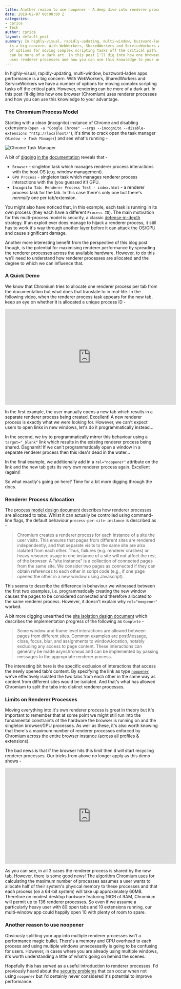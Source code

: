 ```yaml
---
title: Another reason to use noopener - A deep dive into renderer process allocation
date: 2018-02-07 00:00:00 Z
categories:
- cprice
- Tech
author: cprice
layout: default_post
summary: In highly-visual, rapidly-updating, multi-window, buzzword-laden apps performance
  is a big concern. With WebWorkers, SharedWorkers and ServiceWorkers we have a number
  of options for moving complex scripting tasks off the critical path. However, rendering
  can be more of a dark art. In this post I'll dig into how one browser (Chromium)
  uses renderer processes and how you can use this knowledge to your advantage.
---
```


In highly-visual, rapidly-updating, multi-window, buzzword-laden apps performance is a big concern. With WebWorkers, SharedWorkers and ServiceWorkers we have a number of options for moving complex scripting tasks off the critical path. However, rendering can be more of a dark art. In this post I'll dig into how one browser (Chromium) uses renderer processes and how you can use this knowledge to your advantage.

### The Chromium Process Model

Starting with a clean (incognito) instance of Chrome and disabling extensions (`open -a "Google Chrome" --args --incognito --disable-extensions "http://localhost/"`), it's time to crack open the task manager (`Window -> Task Manager`) and see what's running -

<img src="{{ site.baseurl }}/cprice/assets/task-manager.png" alt="Chrome Task Manager" style="display: block; margin: auto;"/>

A bit of [digging](https://www.chromium.org/developers/design-documents/multi-process-architecture) [in the](https://www.chromium.org/developers/design-documents/displaying-a-web-page-in-chrome) [documentation](https://www.chromium.org/developers/design-documents/gpu-accelerated-compositing-in-chrome) reveals that -

* `Browser` - singleton task which manages renderer process interactions with the host OS (e.g. window management).
* `GPU Process` - singleton task which manages renderer process interactions with the (you guessed it!) GPU.
* `Incognito Tab: Renderer Process Test - index.html` - a renderer process task for the tab. In this case there's only one but there's *normally* one per tab/extension.

You might also have noticed that, in this example, each task is running in its own process (they each have a different `Process ID`). The main motivation for this multi-process model is security, a classic [defense-in-depth](https://en.wikipedia.org/wiki/Defense_in_depth_(computing)) strategy. If an exploit ever does manage to hijack a renderer process, it still has to work it's way through another layer before it can attack the OS/GPU and cause significant damage.

Another more interesting benefit from the perspective of this blog post though, is the potential for maximising renderer performance by spreading the renderer processes across the available hardware. However, to do this we'll need to understand how renderer processes are allocated and the degree to which we can influence that.

### A Quick Demo

We know that Chromium tries to allocate one renderer process per tab from the documentation but what does that translate to in real-life. In the following video, when the renderer process task appears for the new tab, keep an eye on whether it is allocated a unique process ID -

<iframe width="560" height="315" src="https://www.youtube-nocookie.com/embed/loH0pwfuUI0?rel=0&amp;showinfo=0" frameborder="0" allowfullscreen style="display: block; margin: auto;"></iframe>

In the first example, the user manually opens a new tab which results in a separate renderer process being created. Excellent! A new renderer process is exactly what we were looking for. However, we can't expect users to open links in new windows, let's do it programmatically instead...

In the second, we try to programmatically mirror this behaviour using a `target="_blank"` link which results in the existing renderer process being shared. Dagnamit! If we can't programmatically open a window in a separate renderer process then this idea's dead in the water...

In the final example, we additionally add in a `rel="noopener"` attribute on the link and the new tab gets its very own renderer process again. Excellent (again)!

So what exactly's going on here? Time for a bit more digging through the docs.

### Renderer Process Allocation

The [process model design document](https://www.chromium.org/developers/design-documents/process-models) describes how renderer processes are allocated to tabs. Whilst it can actually be controlled using command-line flags, the default behaviour `process-per-site-instance` is described as -

> Chromium creates a renderer process for each instance of a site the user visits. This ensures that pages from different sites are rendered independently, and that separate visits to the same site are also isolated from each other. Thus, failures (e.g. renderer crashes) or heavy resource usage in one instance of a site will not affect the rest of the browser.
> A "site instance" is a collection of connected pages from the same site. We consider two pages as connected if they can obtain references to each other in script code (e.g., if one page opened the other in a new window using Javascript).

This seems to describe the difference in behaviour we witnessed between the first two examples, i.e. programmatically creating the new window causes the pages to be considered connected and therefore allocated to the same renderer process. However, it doesn't explain why `rel="noopener"` worked.

A bit more digging unearthed the [site isolation design document](https://www.chromium.org/developers/design-documents/site-isolation) which describes the implementation progress of the following as `Complete` -

> Some window and frame level interactions are allowed between pages from different sites.  Common examples are postMessage, close, focus, blur, and assignments to window.location, notably excluding any access to page content.  These interactions can generally be made asynchronous and can be implemented by passing messages to the appropriate renderer process.

The interesting bit here is the specific exclusion of interactions that access the newly opened tab's content. By specifying the link as type [`noopener`](https://developer.mozilla.org/en-US/docs/Web/HTML/Link_types) we've effectively isolated the two tabs from each other in the same way as content from different sites would be isolated. And that's what has allowed Chromium to split the tabs into distinct renderer processes.

### Limits on Renderer Processes

Moving everything into it's own renderer process is great in theory but it's important to remember that at some point we might still run into the fundamental constraints of the hardware the browser is running on and the singleton browser/GPU processes. As well as these, it's also worth knowing that there's a maximum number of renderer processes enforced by Chromium across the entire browser instance (across all profiles & extensions).

The bad news is that if the browser hits this limit then it will start recycling renderer processes. Our tricks from above no longer apply as this demo shows -

<iframe width="560" height="315" src="https://www.youtube-nocookie.com/embed/c9R3C8M5JJE?rel=0&amp;showinfo=0" frameborder="0" allowfullscreen style="display: block; margin: auto;"></iframe>

As you can see, in all 3 cases the renderer process is shared by the new tab. However, there is some good news! The [algorithm Chromium uses](https://cs.chromium.org/chromium/src/content/browser/renderer_host/render_process_host_impl.cc?l=1156&rcl=653bb7d50fb2a7ba2799391f3b8920cf150d3cc5) for calculating the maximum number of processes assumes a user wants to allocate half of their system's physical memory to these processes and that each process (on a 64-bit system) will take up approximately 60MB. Therefore on modest desktop hardware featuring 16GB of RAM, Chromium will permit up to 136 renderer processes. So even if we assume a particularly heavy user with 80 open tabs and 10 extensions running, our multi-window app could happily open 10 with plenty of room to spare.

### Another reason to use noopener

Obviously splitting your app into multiple renderer processes isn't a performance magic bullet. There's a memory and CPU overhead to each process and using multiple windows unnecessarily is going to be confusing for users. However, in cases where you are already using multiple windows, it's worth understanding a little of what's going on behind the scenes.

Hopefully this has served as a useful introduction to renderer processes. I'd previously heard about the [security problems](https://mathiasbynens.github.io/rel-noopener/) that can occur when not using `noopener` but I'd certainly never considered it's potential to improve performance.
